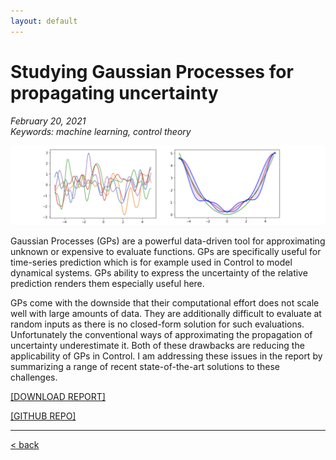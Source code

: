 ```yaml
---
layout: default
---
```


# Studying Gaussian Processes for propagating uncertainty
*February 20, 2021* \
*Keywords: machine learning, control theory*

![](../assets/img/gp/gp_example.png)

Gaussian Processes (GPs) are a powerful data-driven tool for approximating unknown or expensive to evaluate functions. GPs are specifically useful for time-series prediction which is for example used in Control to model dynamical systems. GPs ability to express the uncertainty of the relative prediction renders them especially useful here.

GPs come with the downside that their computational effort does not scale well with large amounts of data. They are additionally difficult to evaluate at random inputs as there is no closed-form solution for such evaluations. Unfortunately the conventional ways of approximating the propagation of uncertainty underestimate it. Both of these drawbacks are reducing the applicability of GPs in Control. I am addressing these issues in the report by summarizing a range of recent state-of-the-art solutions to these challenges.

[[DOWNLOAD REPORT]](../assets/docs/project_downloads/SoM_report_GaussianProcessesV07.pdf.zip)

[[GITHUB REPO]](https://github.com/vbjan/SoM_report_GaussianProcesses)

___

[< back](../index.html)
